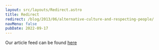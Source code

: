 ```yaml
---
layout: src/layouts/Redirect.astro
title: Redirect
redirect: /blog/2013/06/alternative-culture-and-respecting-people/
navMenu: false
pubDate: 2022-09-17
---
```

<div>
Our article feed can be found <a href="/blog/2013/06/alternative-culture-and-respecting-people/">here</a>
</div>
